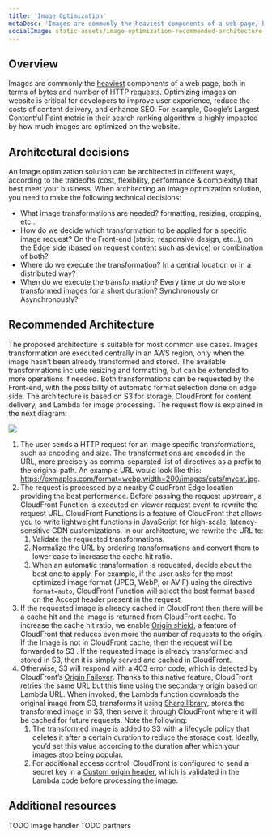 ```yaml
---
title: 'Image Optimization'
metaDesc: 'Images are commonly the heaviest components of a web page, both in terms of bytes and number of HTTP requests. Optimizing images on website is critical for developers to improve user experience, reduce the costs of content delivery, and enhance SEO.'
socialImage: static-assets/image-optimization-recommended-architecture.png
---
```

## Overview
Images are commonly the [heaviest](https://almanac.httparchive.org/en/2021/page-weight#fig-2) components of a web page, both in terms of bytes and number of HTTP requests. Optimizing images on website is critical for developers to improve user experience, reduce the costs of content delivery, and enhance SEO. For example, Google’s Largest Contentful Paint metric in their search ranking algorithm is highly impacted by how much images are optimized on the website.

## Architectural decisions
An Image optimization solution can be architected in different ways, according to the tradeoffs (cost, flexibility, performance & complexity) that best meet your business. When architecting an Image optimization solution, you need to make the following technical decisions:

* What image transformations are needed? formatting, resizing, cropping, etc..
* How do we decide which transformation to be applied for a specific image request? On the Front-end (static, responsive design, etc..), on the Edge side (based on request content such as device) or combination of both?
* Where do we execute the transformation? In a central location or in a distributed way?
* When do we execute the transformation? Every time or do we store transformed images for a short duration? Synchronously or Asynchronously?

## Recommended Architecture
The proposed architecture is suitable for most common use cases. Images transformation are executed centrally in an AWS region, only when the image hasn’t been already transformed and stored. The available transformations include resizing and formatting, but can be extended to more operations if needed. Both transformations can be requested by the Front-end, with the possibility of automatic format selection done on edge side. The architecture is based on S3 for storage, CloudFront for content delivery, and Lambda for image processing. The request flow is explained in the next diagram:

![](/static-assets/image-optimization-recommended-architecture.png)

1. The user sends a HTTP request for an image specific transformations, such as encoding and size. The transformations are encoded in the URL, more precisely as comma-separated list of directives as a prefix to the original path.  An example URL would look like this: https://exmaples.com/format=webp,width=200/images/cats/mycat.jpg. 
2. The request is processed by a nearby CloudFront Edge location providing the best performance. Before passing the request upstream, a CloudFront Function is executed on viewer request event to rewrite the request URL. CloudFront Functions is a feature of CloudFront that allows you to write lightweight functions in JavaScript for high-scale, latency-sensitive CDN customizations. In our architecture, we rewrite the URL to:
    1. Validate the requested transformations.
    2. Normalize the URL by ordering transformations and convert them to lower case to increase the cache hit ratio.
    3. When an automatic transformation is requested, decide about the best one to apply. For example, if the user asks for the most optimized image format (JPEG, WebP, or AVIF) using the directive `format=auto`, CloudFront Function will select the best format based on the Accept header present in the request.
3. If the requested image is already cached in CloudFront then there will be a cache hit and the image is returned from CloudFront cache. To increase the cache hit ratio, we enable [Origin shield](https://docs.aws.amazon.com/AmazonCloudFront/latest/DeveloperGuide/origin-shield.html), a feature of CloudFront that reduces even more the number of requests to the origin. If the Image is not in CloudFront cache, then the request will be forwarded to S3 . If the requested image is already transformed and stored in S3, then it is simply served and cached in CloudFront.
4. Otherwise, S3 will respond with a 403 error code, which is detected by CloudFront’s [Origin Failover](https://docs.aws.amazon.com/AmazonCloudFront/latest/DeveloperGuide/high_availability_origin_failover.html). Thanks to this native feature, CloudFront retries the same URL but this time using the secondary origin based on Lambda URL. When invoked, the Lambda function downloads the original image from S3, transforms it using [Sharp library](https://sharp.pixelplumbing.com/), stores the transformed image in S3, then serve it through CloudFront where it will be cached for future requests. Note the following:
    1. The transformed image is added to S3 with a lifecycle policy that deletes it after a certain duration to reduce the storage cost. Ideally, you’d set this value according to the duration after which your images stop being popular.
    2. For additional access control, CloudFront is configured to send a secret key in a [Custom origin header](https://docs.aws.amazon.com/AmazonCloudFront/latest/DeveloperGuide/add-origin-custom-headers.html), which is validated in the Lambda code before processing the image.

## Additional resources
TODO Image handler
TODO partners